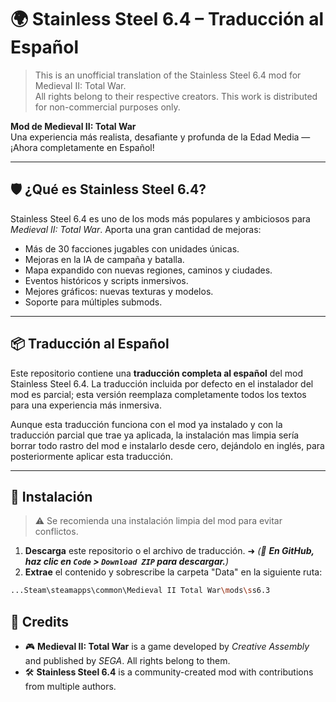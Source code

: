# 🌍 Stainless Steel 6.4 – Traducción al Español
> This is an unofficial translation of the Stainless Steel 6.4 mod for Medieval II: Total War.  
> All rights belong to their respective creators. This work is distributed for non-commercial purposes only.


**Mod de Medieval II: Total War**  
Una experiencia más realista, desafiante y profunda de la Edad Media — ¡Ahora completamente en Español!  

---

## 🛡️ ¿Qué es Stainless Steel 6.4?

Stainless Steel 6.4 es uno de los mods más populares y ambiciosos para *Medieval II: Total War*. Aporta una gran cantidad de mejoras:

- Más de 30 facciones jugables con unidades únicas.
- Mejoras en la IA de campaña y batalla.
- Mapa expandido con nuevas regiones, caminos y ciudades.
- Eventos históricos y scripts inmersivos.
- Mejores gráficos: nuevas texturas y modelos.
- Soporte para múltiples submods.

---

## 📦 Traducción al Español

Este repositorio contiene una **traducción completa al español** del mod Stainless Steel 6.4. La traducción incluida por defecto en el instalador del mod es parcial; esta versión reemplaza completamente todos los textos para una experiencia más inmersiva.

Aunque esta traducción funciona con el mod ya instalado y con la traducción parcial que trae ya aplicada, la instalación mas limpia sería borrar todo rastro del mod e instalarlo desde cero, dejándolo en inglés, para posteriormente aplicar esta traducción.

---

## 🔧 Instalación

> ⚠️ Se recomienda una instalación limpia del mod para evitar conflictos.

1. **Descarga** este repositorio o el archivo de traducción. ➜ *(📌 **En GitHub, haz clic en `Code` > `Download ZIP` para descargar.**)*
2. **Extrae** el contenido y sobrescribe la carpeta "Data" en la siguiente ruta:

```bash
...Steam\steamapps\common\Medieval II Total War\mods\ss6.3
```

## 📝 Credits

- 🎮 **Medieval II: Total War** is a game developed by *Creative Assembly* and published by *SEGA*. All rights belong to them.
- 🛠️ **Stainless Steel 6.4** is a community-created mod with contributions from multiple authors.
